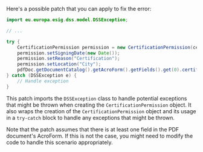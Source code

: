 Here's a possible patch that you can apply to fix the error:

```java
import eu.europa.esig.dss.model.DSSException;

// ...

try {
    CertificationPermission permission = new CertificationPermission(certificate);
    permission.setSigningDate(new Date());
    permission.setReason("Certification");
    permission.setLocation("City");
    pdfDoc.getDocumentCatalog().getAcroForm().getFields().get(0).certifyWith(permission);
} catch (DSSException e) {
    // Handle exception
}
```

This patch imports the `DSSException` class to handle potential exceptions that might be thrown when creating the `CertificationPermission` object. It also wraps the creation of the `CertificationPermission` object and its usage in a `try-catch` block to handle any exceptions that might be thrown.

Note that the patch assumes that there is at least one field in the PDF document's AcroForm. If this is not the case, you might need to modify the code to handle this scenario appropriately.